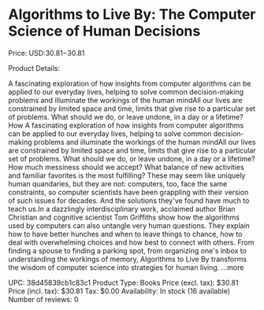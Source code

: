 # Algorithms to Live By: The Computer Science of Human Decisions

Price: USD:$30.81-$30.81

Product Details:

A fascinating exploration of how insights from computer algorithms can be applied to our everyday lives, helping to solve common decision-making problems and illuminate the workings of the human mindAll our lives are constrained by limited space and time, limits that give rise to a particular set of problems. What should we do, or leave undone, in a day or a lifetime? How A fascinating exploration of how insights from computer algorithms can be applied to our everyday lives, helping to solve common decision-making problems and illuminate the workings of the human mindAll our lives are constrained by limited space and time, limits that give rise to a particular set of problems. What should we do, or leave undone, in a day or a lifetime? How much messiness should we accept? What balance of new activities and familiar favorites is the most fulfilling? These may seem like uniquely human quandaries, but they are not: computers, too, face the same constraints, so computer scientists have been grappling with their version of such issues for decades. And the solutions they've found have much to teach us.In a dazzlingly interdisciplinary work, acclaimed author Brian Christian and cognitive scientist Tom Griffiths show how the algorithms used by computers can also untangle very human questions. They explain how to have better hunches and when to leave things to chance, how to deal with overwhelming choices and how best to connect with others. From finding a spouse to finding a parking spot, from organizing one's inbox to understanding the workings of memory, Algorithms to Live By transforms the wisdom of computer science into strategies for human living. ...more

UPC: 38d45839cb1c83c1
Product Type: Books
Price (excl. tax): $30.81
Price (incl. tax): $30.81
Tax: $0.00
Availability: In stock (16 available)
Number of reviews: 0